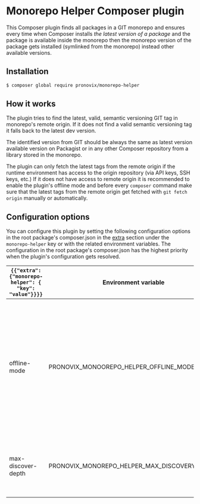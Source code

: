 # Monorepo Helper Composer plugin

This Composer plugin finds all packages in a GIT monorepo and ensures every time when Composer installs _the latest
version of a package_ and the package is available inside the monorepo then the monorepo version
of the package gets installed (symlinked from the monorepo) instead other available versions.

## Installation

```sh
$ composer global require pronovix/monorepo-helper
```

## How it works

The plugin tries to find the latest, valid, semantic versioning GIT tag in monorepo's remote origin. If it does not
find a valid semantic versioning tag it falls back to the latest dev version.

The identified version from GIT should be always the same as latest version available version on Packagist or in any
other Composer repository from a library stored in the monorepo.

The plugin can only fetch the latest tags from the remote origin if the runtime environment has access to the origin
repository (via API keys, SSH keys, etc.) If it does not have access to remote origin it is recommended to enable the
plugin's offline mode and before every `composer` command make sure that the latest tags from the remote origin get
fetched with `git fetch origin` manually or automatically.

## Configuration options

You can configure this plugin by setting the following configuration options in the root package's composer.json in
the [extra](https://getcomposer.org/doc/04-schema.md#extra) section under the `monorepo-helper` key or with the related
environment variables. The configuration in the root package's composer.json has the highest priority when the plugin's
configuration gets resolved.

|  `{{"extra": {"monorepo-helper": { "key": "value"}}}}` | Environment variable  | Type  | Default value | Description |
|---------------------------------------|-----------------------|-------|------------------|-------------|
| offline-mode  | PRONOVIX_MONOOREPO_HELPER_OFFLINE_MODE  | bool  | FALSE  | If it is set to TRUE then the plugin does not try to fetch the latest tags from remote origin. You should ensures that latest tags are being fetched before the plugin actives.
|  max-discover-depth |  PRONOVIX_MONOREPO_HELPER_MAX_DISCOVERY_DEPTH |  int | 5 | The maximum package discovery depth from the monorepo's root.   |
